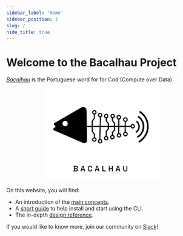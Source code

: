 ```yaml
---
sidebar_label: 'Home'
sidebar_position: 1
slug: /
hide_title: true
---
```


# Welcome to the Bacalhau Project

*[Bacalhau](https://translate.google.com/?sl=pt&tl=en&text=bacalhau&op=translate)* is the Portuguese word for for Cod (Compute over Data)

<p align="center">
<img src="../static/img/bacalhau-fish.jpeg" alt="Bacalhau Logo" width="300" />
</p>

On this website, you will find:

- An introduction of the [main concepts](about-bacalhau/introduction.md).
- A [short guide](getting-started/installation.md) to help install and start using the CLI.
- The in-depth [design reference](specs/overview.md).

If you would like to know more, join our community on [Slack](https://filecoinproject.slack.com/archives/C02RLM3JHUY)!
